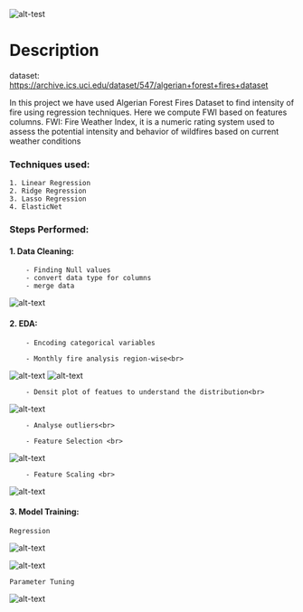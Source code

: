 ![alt-test](https://github.com/HitPant/Fire_intensity_regressor/blob/master/images/algeria.jpeg)

# Description

dataset: https://archive.ics.uci.edu/dataset/547/algerian+forest+fires+dataset

In this project we have used Algerian Forest Fires Dataset to find intensity of fire using regression techniques. Here we compute FWI based on features columns.
FWI: Fire Weather Index, it is a numeric rating system used to assess the potential intensity and behavior of wildfires based on current weather conditions

### Techniques used:<br>
    1. Linear Regression
    2. Ridge Regression
    3. Lasso Regression
    4. ElasticNet

### Steps Performed: <br>
#### 1. Data Cleaning:
        - Finding Null values
        - convert data type for columns
        - merge data

![alt-text](https://github.com/HitPant/Fire_intensity_regressor/blob/master/images/cleaned_data.png)
    
#### 2. EDA:
        - Encoding categorical variables

        - Monthly fire analysis region-wise<br>
![alt-text](https://github.com/HitPant/Fire_intensity_regressor/blob/master/images/fire1.png)
![alt-text](https://github.com/HitPant/Fire_intensity_regressor/blob/master/images/fire2.png)

        - Densit plot of featues to understand the distribution<br>
![alt-text](https://github.com/HitPant/Fire_intensity_regressor/blob/master/images/data_dist.png)

        - Analyse outliers<br>

        - Feature Selection <br>
![alt-text](https://github.com/HitPant/Fire_intensity_regressor/blob/master/images/corr.png)

        - Feature Scaling <br>
![alt-text](https://github.com/HitPant/Fire_intensity_regressor/blob/master/images/scaling.png)
    
#### 3. Model Training:
    Regression
![alt-text](https://github.com/HitPant/Fire_intensity_regressor/blob/master/images/Slide1.JPG)

![alt-text](https://github.com/HitPant/Fire_intensity_regressor/blob/master/images/Screenshot%202023-10-08%20203244.png)

    Parameter Tuning
![alt-text](https://github.com/HitPant/Fire_intensity_regressor/blob/master/images/Screenshot%202023-10-08%20210557.png)


        


